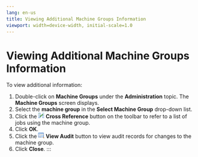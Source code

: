 ```yaml
---
lang: en-us
title: Viewing Additional Machine Groups Information
viewport: width=device-width, initial-scale=1.0
---
```


#  Viewing Additional Machine Groups Information

To view additional information:

1.  Double-click on **Machine Groups** under the **Administration**
    topic. The **Machine Groups** screen displays.
2.  Select the **machine group** in the **Select Machine Group**
    drop-down list.
3.  Click the ![Cross Reference     icon](../../../Resources/Images/EM/EMcrossref.png "Cross Reference icon")
    **Cross Reference** button on the toolbar to refer to a list of jobs
    using the machine group.
4.  Click **OK**.
5.  Click the ![View Audit     icon](../../../Resources/Images/EM/EMviewaudit.png "View Audit icon")
    **View Audit** button to view audit records for changes to the
    machine group.
6.  Click **Close**.
:::

 

